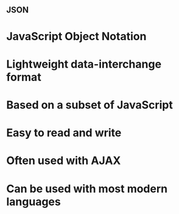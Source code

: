 JSON 
----

# JavaScript Object Notation
# Lightweight data-interchange format
# Based on a subset of JavaScript
# Easy to read and write
# Often used with AJAX
# Can be used with most modern languages